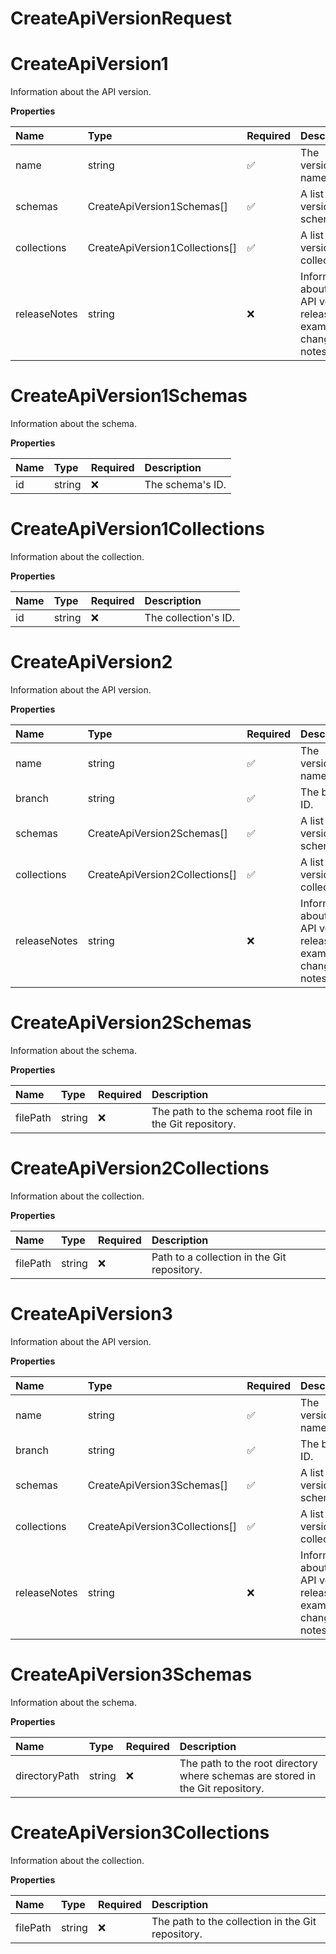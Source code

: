 # CreateApiVersionRequest

# CreateApiVersion1

Information about the API version.

**Properties**

| Name         | Type                           | Required | Description                                                              |
| :----------- | :----------------------------- | :------- | :----------------------------------------------------------------------- |
| name         | string                         | ✅       | The version's name.                                                      |
| schemas      | CreateApiVersion1Schemas[]     | ✅       | A list of the version's schemas.                                         |
| collections  | CreateApiVersion1Collections[] | ✅       | A list of the version's collections.                                     |
| releaseNotes | string                         | ❌       | Information about the API version release. For example, changelog notes. |

# CreateApiVersion1Schemas

Information about the schema.

**Properties**

| Name | Type   | Required | Description      |
| :--- | :----- | :------- | :--------------- |
| id   | string | ❌       | The schema's ID. |

# CreateApiVersion1Collections

Information about the collection.

**Properties**

| Name | Type   | Required | Description          |
| :--- | :----- | :------- | :------------------- |
| id   | string | ❌       | The collection's ID. |

# CreateApiVersion2

Information about the API version.

**Properties**

| Name         | Type                           | Required | Description                                                              |
| :----------- | :----------------------------- | :------- | :----------------------------------------------------------------------- |
| name         | string                         | ✅       | The version's name.                                                      |
| branch       | string                         | ✅       | The branch ID.                                                           |
| schemas      | CreateApiVersion2Schemas[]     | ✅       | A list of the version's schemas.                                         |
| collections  | CreateApiVersion2Collections[] | ✅       | A list of the version's collections.                                     |
| releaseNotes | string                         | ❌       | Information about the API version release. For example, changelog notes. |

# CreateApiVersion2Schemas

Information about the schema.

**Properties**

| Name     | Type   | Required | Description                                             |
| :------- | :----- | :------- | :------------------------------------------------------ |
| filePath | string | ❌       | The path to the schema root file in the Git repository. |

# CreateApiVersion2Collections

Information about the collection.

**Properties**

| Name     | Type   | Required | Description                                 |
| :------- | :----- | :------- | :------------------------------------------ |
| filePath | string | ❌       | Path to a collection in the Git repository. |

# CreateApiVersion3

Information about the API version.

**Properties**

| Name         | Type                           | Required | Description                                                              |
| :----------- | :----------------------------- | :------- | :----------------------------------------------------------------------- |
| name         | string                         | ✅       | The version's name.                                                      |
| branch       | string                         | ✅       | The branch ID.                                                           |
| schemas      | CreateApiVersion3Schemas[]     | ✅       | A list of the version's schemas.                                         |
| collections  | CreateApiVersion3Collections[] | ✅       | A list of the version's collections.                                     |
| releaseNotes | string                         | ❌       | Information about the API version release. For example, changelog notes. |

# CreateApiVersion3Schemas

Information about the schema.

**Properties**

| Name          | Type   | Required | Description                                                                    |
| :------------ | :----- | :------- | :----------------------------------------------------------------------------- |
| directoryPath | string | ❌       | The path to the root directory where schemas are stored in the Git repository. |

# CreateApiVersion3Collections

Information about the collection.

**Properties**

| Name     | Type   | Required | Description                                       |
| :------- | :----- | :------- | :------------------------------------------------ |
| filePath | string | ❌       | The path to the collection in the Git repository. |

<!-- This file was generated by liblab | https://liblab.com/ -->
